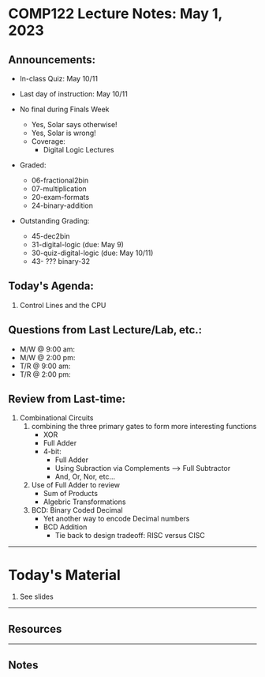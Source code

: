 # COMP122 Lecture Notes: May 1, 2023

## Announcements:
   - In-class Quiz: May 10/11
   - Last day of instruction: May 10/11
   - No final during Finals Week
     * Yes, Solar says otherwise!
     * Yes, Solar is wrong!
     * Coverage:
       - Digital Logic Lectures

   - Graded:
     * 06-fractional2bin
     * 07-multiplication
     * 20-exam-formats
     * 24-binary-addition

   - Outstanding Grading:
     * 45-dec2bin
     * 31-digital-logic (due: May 9)
     * 30-quiz-digital-logic (due: May 10/11)
     * 43-   ??? binary-32
     
## Today's Agenda:

   1. Control Lines and the CPU


## Questions from Last Lecture/Lab, etc.:
   * M/W @ 9:00 am: 
   * M/W @ 2:00 pm: 
   * T/R @ 9:00 am: 
   * T/R @ 2:00 pm: 

## Review from Last-time:

  1. Combinational Circuits
     1. combining the three primary gates to form more interesting functions
        - XOR
        - Full Adder
        - 4-bit:
          * Full Adder
          * Using Subraction via Complements --> Full Subtractor
          * And, Or, Nor, etc...
     1. Use of Full Adder to review
        - Sum of Products
        - Algebric Transformations
     1. BCD: Binary Coded Decimal
        - Yet another way to encode Decimal numbers
        - BCD Addition
          - Tie back to design tradeoff: RISC versus CISC
          
 
---
# Today's Material

  1. See slides

---
## Resources


---
## Notes
<!-- This section is for students to place their notes -->



